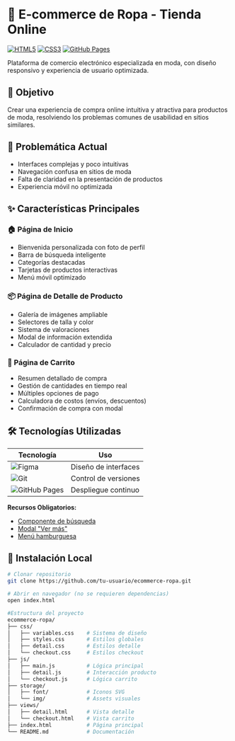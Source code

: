 # 👗 E-commerce de Ropa - Tienda Online

[![HTML5](https://img.shields.io/badge/HTML5-E34F26?style=for-the-badge&logo=html5&logoColor=white)](https://developer.mozilla.org/en-US/docs/Web/HTML)
[![CSS3](https://img.shields.io/badge/CSS3-1572B6?style=for-the-badge&logo=css3&logoColor=white)](https://developer.mozilla.org/en-US/docs/Web/CSS)
[![GitHub Pages](https://img.shields.io/badge/GitHub%20Pages-222222?style=for-the-badge&logo=github&logoColor=white)](https://pages.github.com/)

Plataforma de comercio electrónico especializada en moda, con diseño responsivo y experiencia de usuario optimizada.

## 🎯 Objetivo
Crear una experiencia de compra online intuitiva y atractiva para productos de moda, resolviendo los problemas comunes de usabilidad en sitios similares.

## 🚨 Problemática Actual
- Interfaces complejas y poco intuitivas
- Navegación confusa en sitios de moda
- Falta de claridad en la presentación de productos
- Experiencia móvil no optimizada

## ✨ Características Principales

### 🏠 Página de Inicio
- Bienvenida personalizada con foto de perfil
- Barra de búsqueda inteligente
- Categorías destacadas
- Tarjetas de productos interactivas
- Menú móvil optimizado

### 📦 Página de Detalle de Producto
- Galería de imágenes ampliable
- Selectores de talla y color
- Sistema de valoraciones
- Modal de información extendida
- Calculador de cantidad y precio

### 🛒 Página de Carrito
- Resumen detallado de compra
- Gestión de cantidades en tiempo real
- Múltiples opciones de pago
- Calculadora de costos (envíos, descuentos)
- Confirmación de compra con modal

## 🛠️ Tecnologías Utilizadas
| Tecnología | Uso |
|------------|-----|
| ![Figma](https://img.shields.io/badge/Figma-F24E1E?style=for-the-badge&logo=figma&logoColor=white) | Diseño de interfaces |
| ![Git](https://img.shields.io/badge/Git-F05032?style=for-the-badge&logo=git&logoColor=white) | Control de versiones |
| ![GitHub Pages](https://img.shields.io/badge/GitHub%20Pages-222222?style=for-the-badge&logo=github&logoColor=white) | Despliegue continuo |

**Recursos Obligatorios:**
- [Componente de búsqueda](https://www.facebook.com/story.php?story_fbid=122161474094048970)
- [Modal "Ver más"](https://codepen.io/ckozalla/pen/LYLaVZW)
- [Menú hamburguesa](https://codepen.io/sanketbodke/pen/LYyzzYb)

## 🚀 Instalación Local
```bash
# Clonar repositorio
git clone https://github.com/tu-usuario/ecommerce-ropa.git

# Abrir en navegador (no se requieren dependencias)
open index.html

#Estructura del proyecto
ecommerce-ropa/
├── css/
│   ├── variables.css    # Sistema de diseño
│   ├── styles.css       # Estilos globales
│   ├── detail.css       # Estilos detalle
│   └── checkout.css     # Estilos checkout
├── js/
│   ├── main.js          # Lógica principal
│   ├── detail.js        # Interacción producto
│   └── checkout.js      # Lógica carrito
├── storage/
│   ├── font/            # Iconos SVG
│   └── img/             # Assets visuales
├── views/
│   ├── detail.html      # Vista detalle
│   └── checkout.html    # Vista carrito
├── index.html           # Página principal
└── README.md            # Documentación